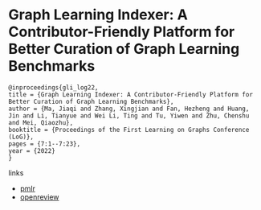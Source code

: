 # Graph Learning Indexer: A Contributor-Friendly Platform for Better Curation of Graph Learning Benchmarks

```
@inproceedings{gli_log22,
title = {Graph Learning Indexer: A Contributor-Friendly Platform for Better Curation of Graph Learning Benchmarks},
author = {Ma, Jiaqi and Zhang, Xingjian and Fan, Hezheng and Huang, Jin and Li, Tianyue and Wei Li, Ting and Tu, Yiwen and Zhu, Chenshu and Mei, Qiaozhu},
booktitle = {Proceedings of the First Learning on Graphs Conference (LoG)},
pages = {7:1--7:23},
year = {2022}
}
```

links
- [pmlr](https://proceedings.mlr.press/v198/ma22a.html)
- [openreview](https://openreview.net/forum?id=ZBsxA6_gp3)
